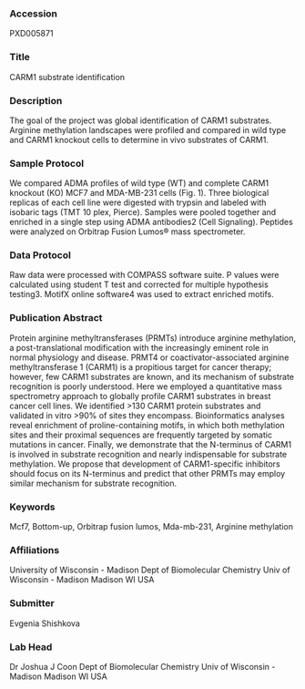 ### Accession
PXD005871

### Title
CARM1 substrate identification

### Description
The goal of the project was global identification of CARM1 substrates. Arginine methylation landscapes were profiled and compared in wild type and CARM1 knockout cells to determine in vivo substrates of CARM1.

### Sample Protocol
We compared ADMA profiles of wild type (WT) and complete CARM1 knockout (KO) MCF7 and MDA-MB-231 cells (Fig. 1). Three biological replicas of each cell line were digested with trypsin and labeled with isobaric tags (TMT 10 plex, Pierce). Samples were pooled together and enriched in a single step using ADMA antibodies2 (Cell Signaling). Peptides were analyzed on Orbitrap Fusion Lumos® mass spectrometer.

### Data Protocol
Raw data were processed with COMPASS software suite. P values were calculated using student T test and corrected for multiple hypothesis testing3. MotifX online software4 was used to extract enriched motifs.

### Publication Abstract
Protein arginine methyltransferases (PRMTs) introduce arginine methylation, a post-translational modification with the increasingly eminent role in normal physiology and disease. PRMT4 or coactivator-associated arginine methyltransferase 1 (CARM1) is a propitious target for cancer therapy; however, few CARM1 substrates are known, and its mechanism of substrate recognition is poorly understood. Here we employed a quantitative mass spectrometry approach to globally profile CARM1 substrates in breast cancer cell lines. We identified &gt;130 CARM1 protein substrates and validated in vitro &gt;90% of sites they encompass. Bioinformatics analyses reveal enrichment of proline-containing motifs, in which both methylation sites and their proximal sequences are frequently targeted by somatic mutations in cancer. Finally, we demonstrate that the N-terminus of CARM1 is involved in substrate recognition and nearly indispensable for substrate methylation. We propose that development of CARM1-specific inhibitors should focus on its N-terminus and predict that other PRMTs may employ similar mechanism for substrate recognition.

### Keywords
Mcf7, Bottom-up, Orbitrap fusion lumos, Mda-mb-231, Arginine methylation

### Affiliations
University of Wisconsin - Madison
Dept of Biomolecular Chemistry Univ of Wisconsin - Madison Madison WI USA

### Submitter
Evgenia Shishkova

### Lab Head
Dr Joshua J Coon
Dept of Biomolecular Chemistry Univ of Wisconsin - Madison Madison WI USA



